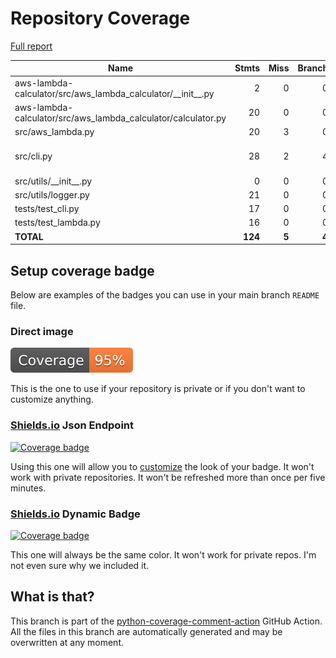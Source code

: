 # Repository Coverage

[Full report](https://htmlpreview.github.io/?https://github.com/zmynx/aws-lambda-calculator/blob/python-coverage-comment-action-data/htmlcov/index.html)

| Name                                                              |    Stmts |     Miss |   Branch |   BrPart |   Cover |   Missing |
|------------------------------------------------------------------ | -------: | -------: | -------: | -------: | ------: | --------: |
| aws-lambda-calculator/src/aws\_lambda\_calculator/\_\_init\_\_.py |        2 |        0 |        0 |        0 |    100% |           |
| aws-lambda-calculator/src/aws\_lambda\_calculator/calculator.py   |       20 |        0 |        0 |        0 |    100% |           |
| src/aws\_lambda.py                                                |       20 |        3 |        0 |        0 |     85% |     42-44 |
| src/cli.py                                                        |       28 |        2 |        4 |        1 |     91% |63-64, 67->exit |
| src/utils/\_\_init\_\_.py                                         |        0 |        0 |        0 |        0 |    100% |           |
| src/utils/logger.py                                               |       21 |        0 |        0 |        0 |    100% |           |
| tests/test\_cli.py                                                |       17 |        0 |        0 |        0 |    100% |           |
| tests/test\_lambda.py                                             |       16 |        0 |        0 |        0 |    100% |           |
|                                                         **TOTAL** |  **124** |    **5** |    **4** |    **1** | **95%** |           |


## Setup coverage badge

Below are examples of the badges you can use in your main branch `README` file.

### Direct image

[![Coverage badge](https://raw.githubusercontent.com/zmynx/aws-lambda-calculator/python-coverage-comment-action-data/badge.svg)](https://htmlpreview.github.io/?https://github.com/zmynx/aws-lambda-calculator/blob/python-coverage-comment-action-data/htmlcov/index.html)

This is the one to use if your repository is private or if you don't want to customize anything.

### [Shields.io](https://shields.io) Json Endpoint

[![Coverage badge](https://img.shields.io/endpoint?url=https://raw.githubusercontent.com/zmynx/aws-lambda-calculator/python-coverage-comment-action-data/endpoint.json)](https://htmlpreview.github.io/?https://github.com/zmynx/aws-lambda-calculator/blob/python-coverage-comment-action-data/htmlcov/index.html)

Using this one will allow you to [customize](https://shields.io/endpoint) the look of your badge.
It won't work with private repositories. It won't be refreshed more than once per five minutes.

### [Shields.io](https://shields.io) Dynamic Badge

[![Coverage badge](https://img.shields.io/badge/dynamic/json?color=brightgreen&label=coverage&query=%24.message&url=https%3A%2F%2Fraw.githubusercontent.com%2Fzmynx%2Faws-lambda-calculator%2Fpython-coverage-comment-action-data%2Fendpoint.json)](https://htmlpreview.github.io/?https://github.com/zmynx/aws-lambda-calculator/blob/python-coverage-comment-action-data/htmlcov/index.html)

This one will always be the same color. It won't work for private repos. I'm not even sure why we included it.

## What is that?

This branch is part of the
[python-coverage-comment-action](https://github.com/marketplace/actions/python-coverage-comment)
GitHub Action. All the files in this branch are automatically generated and may be
overwritten at any moment.
